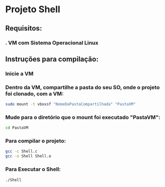 # Projeto Shell

## Requisitos:

### . VM com Sistema Operacional Linux

## Instruções para compilação:

### Inicie a VM

### Dentro da VM, compartilhe a pasta do seu SO, onde o projeto foi clonado, com a VM:
```sh
sudo mount -t vboxsf "NomeDaPastaCompartilhada" "PastaVM"
```
### Mude para o diretório que o mount foi executado "PastaVM":
```sh
cd PastaVM
```
### Para compilar o projeto:
```sh
gcc -c Shell.c
gcc -o Shell Shell.o
```

### Para Executar o Shell:
```sh
./Shell
```
